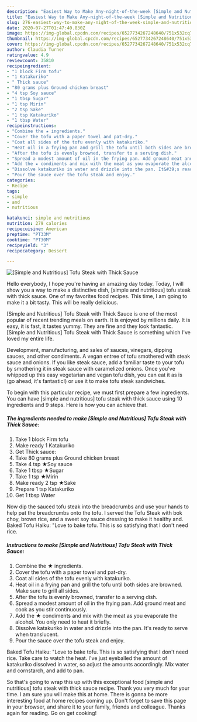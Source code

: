 ```yaml
---
description: "Easiest Way to Make Any-night-of-the-week [Simple and Nutritious] Tofu Steak with Thick Sauce"
title: "Easiest Way to Make Any-night-of-the-week [Simple and Nutritious] Tofu Steak with Thick Sauce"
slug: 276-easiest-way-to-make-any-night-of-the-week-simple-and-nutritious-tofu-steak-with-thick-sauce
date: 2020-07-27T01:47:40.830Z
image: https://img-global.cpcdn.com/recipes/6527734267248640/751x532cq70/simple-and-nutritious-tofu-steak-with-thick-sauce-recipe-main-photo.jpg
thumbnail: https://img-global.cpcdn.com/recipes/6527734267248640/751x532cq70/simple-and-nutritious-tofu-steak-with-thick-sauce-recipe-main-photo.jpg
cover: https://img-global.cpcdn.com/recipes/6527734267248640/751x532cq70/simple-and-nutritious-tofu-steak-with-thick-sauce-recipe-main-photo.jpg
author: Claudia Turner
ratingvalue: 4.9
reviewcount: 35810
recipeingredient:
- "1 block Firm tofu"
- "1 Katakuriko"
- " Thick sauce"
- "80 grams plus Ground chicken breast"
- "4 tsp Soy sauce"
- "1 tbsp Sugar"
- "1 tsp Mirin"
- "2 tsp Sake"
- "1 tsp Katakuriko"
- "1 tbsp Water"
recipeinstructions:
- "Combine the ★ ingredients."
- "Cover the tofu with a paper towel and pat-dry."
- "Coat all sides of the tofu evenly with katakuriko."
- "Heat oil in a frying pan and grill the tofu until both sides are browned. Make sure to grill all sides."
- "After the tofu is evenly browned, transfer to a serving dish."
- "Spread a modest amount of oil in the frying pan. Add ground meat and cook as you stir continuously."
- "Add the ★ condiments and mix with the meat as you evaporate the alcohol. You only need to heat it briefly."
- "Dissolve katakuriko in water and drizzle into the pan. It&#39;s ready to serve when translucent."
- "Pour the sauce over the tofu steak and enjoy."
categories:
- Recipe
tags:
- simple
- and
- nutritious

katakunci: simple and nutritious 
nutrition: 279 calories
recipecuisine: American
preptime: "PT33M"
cooktime: "PT30M"
recipeyield: "3"
recipecategory: Dessert

---
```



![[Simple and Nutritious] Tofu Steak with Thick Sauce](https://img-global.cpcdn.com/recipes/6527734267248640/751x532cq70/simple-and-nutritious-tofu-steak-with-thick-sauce-recipe-main-photo.jpg)

Hello everybody, I hope you're having an amazing day today. Today, I will show you a way to make a distinctive dish, [simple and nutritious] tofu steak with thick sauce. One of my favorites food recipes. This time, I am going to make it a bit tasty. This will be really delicious.

[Simple and Nutritious] Tofu Steak with Thick Sauce is one of the most popular of recent trending meals on earth. It is enjoyed by millions daily. It is easy, it is fast, it tastes yummy. They are fine and they look fantastic. [Simple and Nutritious] Tofu Steak with Thick Sauce is something which I've loved my entire life.

Development, manufacturing, and sales of sauces, vinegars, dipping sauces, and other condiments. A vegan entree of tofu smothered with steak sauce and onions. If you like steak sauce, add a familiar taste to your tofu by smothering it in steak sauce with caramelized onions. Once you&#39;ve whipped up this easy vegetarian and vegan tofu dish, you can eat it as is (go ahead, it&#39;s fantastic!) or use it to make tofu steak sandwiches.


To begin with this particular recipe, we must first prepare a few ingredients. You can have [simple and nutritious] tofu steak with thick sauce using 10 ingredients and 9 steps. Here is how you can achieve that.

<!--inarticleads1-->

##### The ingredients needed to make [Simple and Nutritious] Tofu Steak with Thick Sauce:

1. Take 1 block Firm tofu
1. Make ready 1 Katakuriko
1. Get  Thick sauce:
1. Take 80 grams plus Ground chicken breast
1. Take 4 tsp ★Soy sauce
1. Take 1 tbsp ★Sugar
1. Take 1 tsp ★Mirin
1. Make ready 2 tsp ★Sake
1. Prepare 1 tsp Katakuriko
1. Get 1 tbsp Water


Now dip the sauced tofu steak into the breadcrumbs and use your hands to help pat the breadcrumbs onto the tofu. I served the Tofu Steak with bok choy, brown rice, and a sweet soy sauce dressing to make it healthy and. Baked Tofu Haiku: &#34;Love to bake tofu. This is so satisfying that I don&#39;t need rice. 

<!--inarticleads2-->

##### Instructions to make [Simple and Nutritious] Tofu Steak with Thick Sauce:

1. Combine the ★ ingredients.
1. Cover the tofu with a paper towel and pat-dry.
1. Coat all sides of the tofu evenly with katakuriko.
1. Heat oil in a frying pan and grill the tofu until both sides are browned. Make sure to grill all sides.
1. After the tofu is evenly browned, transfer to a serving dish.
1. Spread a modest amount of oil in the frying pan. Add ground meat and cook as you stir continuously.
1. Add the ★ condiments and mix with the meat as you evaporate the alcohol. You only need to heat it briefly.
1. Dissolve katakuriko in water and drizzle into the pan. It&#39;s ready to serve when translucent.
1. Pour the sauce over the tofu steak and enjoy.


Baked Tofu Haiku: &#34;Love to bake tofu. This is so satisfying that I don&#39;t need rice. Take care to watch the heat. I&#39;ve just eyeballed the amount of katakuriko dissolved in water, so adjust the amounts accordingly. Mix water and cornstarch, and add to pan. 

So that's going to wrap this up with this exceptional food [simple and nutritious] tofu steak with thick sauce recipe. Thank you very much for your time. I am sure you will make this at home. There is gonna be more interesting food at home recipes coming up. Don't forget to save this page in your browser, and share it to your family, friends and colleague. Thanks again for reading. Go on get cooking!
